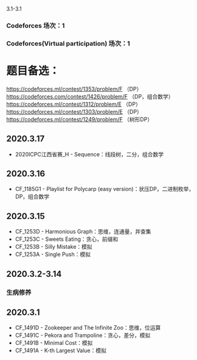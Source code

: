3.1-3.1
### Codeforces 场次：1
### Codeforces(Virtual participation) 场次：1

# 题目备选：
https://codeforces.ml/contest/1353/problem/F （DP）
https://codeforces.com/contest/1426/problem/F （DP，组合数学）
https://codeforces.ml/contest/1312/problem/E  （DP）
https://codeforces.ml/contest/1303/problem/E  （DP）
https://codeforces.ml/contest/1249/problem/F  （树形DP）

## 2020.3.17
- 2020ICPC江西省赛_H - Sequence：线段树，二分，组合数学

## 2020.3.16
- CF_1185G1 - Playlist for Polycarp (easy version)：状压DP，二进制枚举，DP，组合数学

## 2020.3.15
- CF_1253D - Harmonious Graph：思维，连通量，并查集
- CF_1253C - Sweets Eating：贪心，前缀和
- CF_1253B - Silly Mistake：模拟
- CF_1253A - Single Push：模拟

## 2020.3.2-3.14 
### 生病修养

## 2020.3.1
- CF_1491D - Zookeeper and The Infinite Zoo：思维，位运算
- CF_1491C - Pekora and Trampoline：贪心，差分，模拟
- CF_1491B - Minimal Cost：模拟
- CF_1491A - K-th Largest Value：模拟
